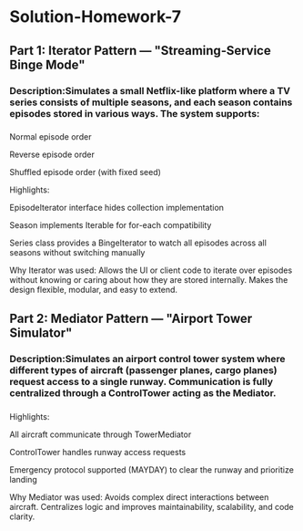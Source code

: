 # Solution-Homework-7

##  Part 1: Iterator Pattern — "Streaming‑Service Binge Mode" ##

### Description:Simulates a small Netflix-like platform where a TV series consists of multiple seasons, and each season contains episodes stored in various ways. The system supports:
###
Normal episode order 

Reverse episode order

Shuffled episode order (with fixed seed)

Highlights:

EpisodeIterator interface hides collection implementation

Season implements Iterable<Episode> for for-each compatibility

Series class provides a BingeIterator to watch all episodes across all seasons without switching manually

Why Iterator was used:
Allows the UI or client code to iterate over episodes without knowing or caring about how they are stored internally. Makes the design flexible, modular, and easy to extend.

## Part 2: Mediator Pattern — "Airport Tower Simulator" ##
### Description:Simulates an airport control tower system where different types of aircraft (passenger planes, cargo planes) request access to a single runway. Communication is fully centralized through a ControlTower acting as the Mediator.
###
Highlights:

All aircraft communicate through TowerMediator

ControlTower handles runway access requests

Emergency protocol supported (MAYDAY) to clear the runway and prioritize landing

Why Mediator was used:
Avoids complex direct interactions between aircraft. Centralizes logic and improves maintainability, scalability, and code clarity.
